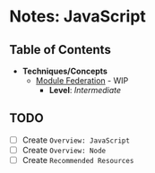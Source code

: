 # Notes: JavaScript

## Table of Contents
* **Techniques/Concepts**
  * [Module Federation](./module-federation/README.md) - WIP
    * **Level**: *Intermediate*

## TODO
- [ ] Create `Overview: JavaScript`
- [ ] Create `Overview: Node`
- [ ] Create `Recommended Resources`
